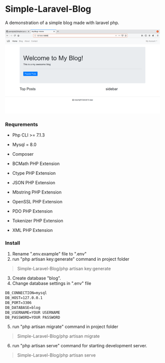 # Simple-Laravel-Blog
A demonstration of a simple blog made with laravel php.

![Blog Demo](/my_blog.png)

### Requrements
* Php CLI >= 7.1.3
* Mysql = 8.0
* Composer


* BCMath PHP Extension
* Ctype PHP Extension
* JSON PHP Extension
* Mbstring PHP Extension
* OpenSSL PHP Extension
* PDO PHP Extension
* Tokenizer PHP Extension
* XML PHP Extension

### Install
1. Rename ".env.example" file to ".env"
2. run "php artisan key:generate" command in project folder
> Simple-Laravel-Blog/php artisan key:generate
3. Create database "blog".
4. Change database settings in ".env" file
```
DB_CONNECTION=mysql
DB_HOST=127.0.0.1
DB_PORT=3306
DB_DATABASE=blog
DB_USERNAME=YOUR USERNAME
DB_PASSWORD=YOUR PASSWORD
```
5. run "php artisan migrate" command in project folder
> Simple-Laravel-Blog/php artisan migrate
6. run "php artisan serve" command for starting development server.
> Simple-Laravel-Blog/php artisan serve
